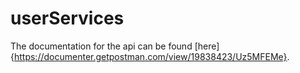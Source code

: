 # userServices
The documentation for the api can be found [here] {https://documenter.getpostman.com/view/19838423/Uz5MFEMe}.
